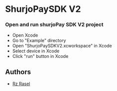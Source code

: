 # ShurjoPaySDK V2

### Open and run shurjoPay SDK V2 project
- Open Xcode
- Go to "Example" directory
- Open "ShurjoPaySDKV2.xcworkspace" in Xcode
- Select device in Xcode
- Click "run" button in Xcode

## Authors
- [Rz Rasel](https://github.com/rzrasel)